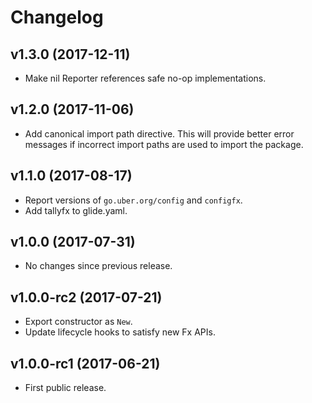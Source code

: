 # Changelog

## v1.3.0 (2017-12-11)

- Make nil Reporter references safe no-op implementations.

## v1.2.0 (2017-11-06)

- Add canonical import path directive. This will provide better error messages
  if incorrect import paths are used to import the package.

## v1.1.0 (2017-08-17)

- Report versions of `go.uber.org/config` and `configfx`.
- Add tallyfx to glide.yaml.

## v1.0.0 (2017-07-31)

- No changes since previous release.

## v1.0.0-rc2 (2017-07-21)

- Export constructor as `New`.
- Update lifecycle hooks to satisfy new Fx APIs.

## v1.0.0-rc1 (2017-06-21)

- First public release.
